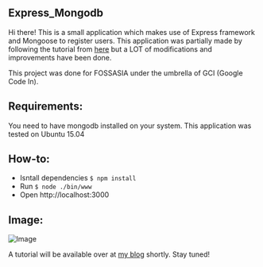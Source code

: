 Express_Mongodb
---------------

Hi there! This is a small application which makes use of Express framework and Mongoose to register users. This application was partially made by following the tutorial from [here](http://mherman.org/blog/2015/01/31/local-authentication-with-passport-and-express-4/) but a LOT of modifications and improvements have been done.

This project was done for FOSSASIA under the umbrella of GCI (Google Code In).

Requirements:
--------------

You need to have mongodb installed on your system. This application was tested on Ubuntu 15.04

How-to:
-------

- Isntall dependencies `$ npm install`
- Run `$ node ./bin/www`
- Open http://localhost:3000

Image:
------

![Image](public/images/login.png)

A tutorial will be available over at [my blog](http://yasoob.me/gci) shortly. Stay tuned!

